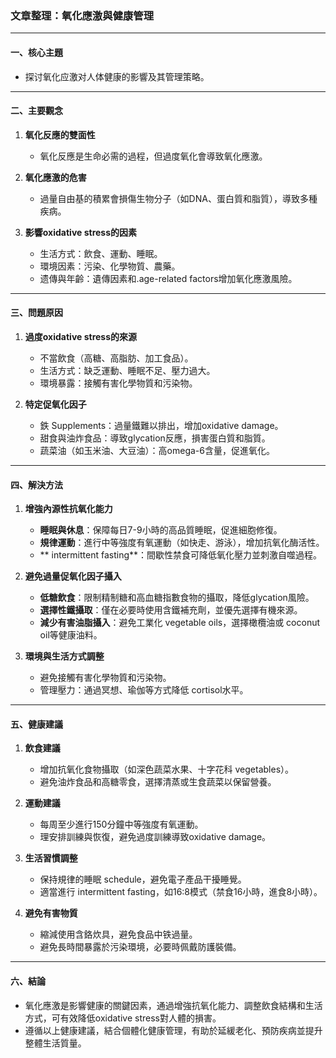 ### 文章整理：氧化應激與健康管理

---

#### 一、核心主題  
- 探讨氧化应激对人体健康的影響及其管理策略。

---

#### 二、主要觀念  
1. **氧化反應的雙面性**  
   - 氧化反應是生命必需的過程，但過度氧化會導致氧化應激。  

2. **氧化應激的危害**  
   - 過量自由基的積累會損傷生物分子（如DNA、蛋白質和脂質），導致多種疾病。  

3. **影響oxidative stress的因素**  
   - 生活方式：飲食、運動、睡眠。  
   - 環境因素：污染、化學物質、農藥。  
   - 遗傳與年齡：遺傳因素和.age-related factors增加氧化應激風險。  

---

#### 三、問題原因  
1. **過度oxidative stress的來源**  
   - 不當飲食（高糖、高脂肪、加工食品）。  
   - 生活方式：缺乏運動、睡眠不足、壓力過大。  
   - 環境暴露：接觸有害化學物質和污染物。  

2. **特定促氧化因子**  
   - 鉄 Supplements：過量鐵難以排出，增加oxidative damage。  
   - 甜食與油炸食品：導致glycation反應，損害蛋白質和脂質。  
   - 蔬菜油（如玉米油、大豆油）：高omega-6含量，促進氧化。  

---

#### 四、解決方法  
1. **增強內源性抗氧化能力**  
   - **睡眠與休息**：保障每日7-9小時的高品質睡眠，促進細胞修復。  
   - **規律運動**：進行中等強度有氧運動（如快走、游泳），增加抗氧化酶活性。  
   - ** intermittent fasting**：間歇性禁食可降低氧化壓力並刺激自噬過程。  

2. **避免過量促氧化因子攝入**  
   - **低糖飲食**：限制精制糖和高血糖指數食物的攝取，降低glycation風險。  
   - **選擇性鐵攝取**：僅在必要時使用含鐵補充劑，並優先選擇有機來源。  
   - **減少有害油脂攝入**：避免工業化 vegetable oils，選擇橄欖油或 coconut oil等健康油料。  

3. **環境與生活方式調整**  
   - 避免接觸有害化學物質和污染物。  
   - 管理壓力：通過冥想、瑜伽等方式降低 cortisol水平。  

---

#### 五、健康建議  
1. **飲食建議**  
   - 增加抗氧化食物攝取（如深色蔬菜水果、十字花科 vegetables）。  
   - 避免油炸食品和高糖零食，選擇清蒸或生食蔬菜以保留營養。  

2. **運動建議**  
   - 每周至少進行150分鐘中等強度有氧運動。  
   - 理安排訓練與恢復，避免過度訓練導致oxidative damage。  

3. **生活習慣調整**  
   - 保持規律的睡眠 schedule，避免電子產品干擾睡覺。  
   - 適當進行 intermittent fasting，如16:8模式（禁食16小時，進食8小時）。  

4. **避免有害物質**  
   - 縮減使用含鉻炊具，避免食品中铁過量。  
   - 避免長時間暴露於污染環境，必要時佩戴防護裝備。  

---

#### 六、結論  
- 氧化應激是影響健康的關鍵因素，通過增強抗氧化能力、調整飲食結構和生活方式，可有效降低oxidative stress對人體的損害。  
- 遵循以上健康建議，結合個體化健康管理，有助於延緩老化、預防疾病並提升整體生活質量。